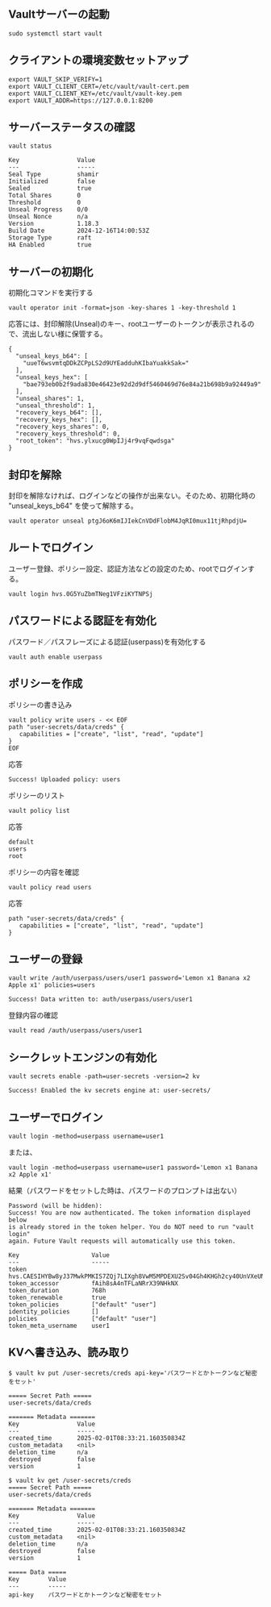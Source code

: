 ## Vaultサーバーの起動
```
sudo systemctl start vault
```

## クライアントの環境変数セットアップ
```
export VAULT_SKIP_VERIFY=1
export VAULT_CLIENT_CERT=/etc/vault/vault-cert.pem
export VAULT_CLIENT_KEY=/etc/vault/vault-key.pem
export VAULT_ADDR=https://127.0.0.1:8200
```

## サーバーステータスの確認
```
vault status
```

```
Key                Value
---                -----
Seal Type          shamir
Initialized        false
Sealed             true
Total Shares       0
Threshold          0
Unseal Progress    0/0
Unseal Nonce       n/a
Version            1.18.3
Build Date         2024-12-16T14:00:53Z
Storage Type       raft
HA Enabled         true
```

## サーバーの初期化
初期化コマンドを実行する
```
vault operator init -format=json -key-shares 1 -key-threshold 1
```

応答には、封印解除(Unseal)のキー、rootユーザーのトークンが表示されるので、流出しない様に保管する。
```
{
  "unseal_keys_b64": [
    "uueT6wsvmtqDDkZCPpLS2d9UYEadduhKIbaYuakkSak="
  ],
  "unseal_keys_hex": [
    "bae793eb0b2f9ada830e46423e92d2d9df5460469d76e84a21b698b9a92449a9"
  ],
  "unseal_shares": 1,
  "unseal_threshold": 1,
  "recovery_keys_b64": [],
  "recovery_keys_hex": [],
  "recovery_keys_shares": 0,
  "recovery_keys_threshold": 0,
  "root_token": "hvs.ylxucg0WpIJj4r9vqFqwdsga"
}
```

## 封印を解除
封印を解除なければ、ログインなどの操作が出来ない。そのため、初期化時の "unseal_keys_b64" を使って解除する。
```
vault operator unseal ptgJ6oK6mIJIekCnVDdFlobM4JqRI0mux11tjRhpdjU=
```

## ルートでログイン
ユーザー登録、ポリシー設定、認証方法などの設定のため、rootでログインする。
```
vault login hvs.0G5YuZbmTNeg1VFziKYTNPSj
```

## パスワードによる認証を有効化
パスワード／パスフレーズによる認証(userpass)を有効化する
```
vault auth enable userpass
```



## ポリシーを作成

ポリシーの書き込み
```
vault policy write users - << EOF
path "user-secrets/data/creds" {
   capabilities = ["create", "list", "read", "update"]
}
EOF
```

応答
```
Success! Uploaded policy: users
```

ポリシーのリスト
```
vault policy list
```

応答
```
default
users
root
```

ポリシーの内容を確認
```
vault policy read users
```

応答
```
path "user-secrets/data/creds" {
   capabilities = ["create", "list", "read", "update"]
}
```

## ユーザーの登録

```
vault write /auth/userpass/users/user1 password='Lemon x1 Banana x2 Apple x1' policies=users
```

```
Success! Data written to: auth/userpass/users/user1
```

登録内容の確認
```
vault read /auth/userpass/users/user1
```

## シークレットエンジンの有効化

```
vault secrets enable -path=user-secrets -version=2 kv
```

```
Success! Enabled the kv secrets engine at: user-secrets/
```




## ユーザーでログイン

```
vault login -method=userpass username=user1
```
または、

```
vault login -method=userpass username=user1 password='Lemon x1 Banana x2 Apple x1'
```

結果（パスワードをセットした時は、パスワードのプロンプトは出ない）
```
Password (will be hidden): 
Success! You are now authenticated. The token information displayed below
is already stored in the token helper. You do NOT need to run "vault login"
again. Future Vault requests will automatically use this token.

Key                    Value
---                    -----
token                  hvs.CAESIHYBw8yJ37MwkPMKIS7ZQj7LIXgh8VwM5MPDEXU2Sv04Gh4KHGh2cy40UnVXeUNsd3MyQmxHNUtOMnh3aGZOcU4
token_accessor         fAih8sA4nTFLaNRrX39NHkNX
token_duration         768h
token_renewable        true
token_policies         ["default" "user"]
identity_policies      []
policies               ["default" "user"]
token_meta_username    user1
```


## KVへ書き込み、読み取り


```
$ vault kv put /user-secrets/creds api-key='パスワードとかトークンなど秘密をセット'
```

```
===== Secret Path =====
user-secrets/data/creds

======= Metadata =======
Key                Value
---                -----
created_time       2025-02-01T08:33:21.160350834Z
custom_metadata    <nil>
deletion_time      n/a
destroyed          false
version            1
```


```
$ vault kv get /user-secrets/creds
===== Secret Path =====
user-secrets/data/creds

======= Metadata =======
Key                Value
---                -----
created_time       2025-02-01T08:33:21.160350834Z
custom_metadata    <nil>
deletion_time      n/a
destroyed          false
version            1

===== Data =====
Key        Value
---        -----
api-key    パスワードとかトークンなど秘密をセット
```

